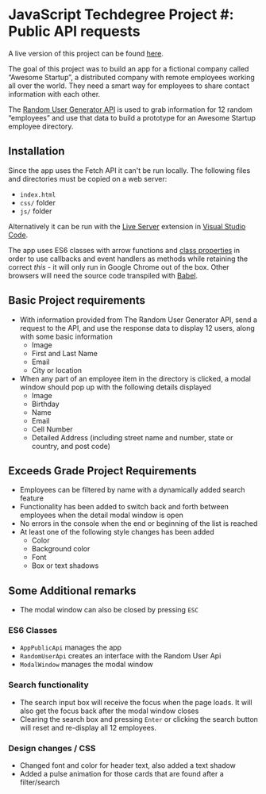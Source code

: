 # JavaScript Techdegree Project #: Public API requests

A live version of this project can be found [here](https://rliess.github.io/js-techdegree-project5/).

The goal of this project was to build an app for a fictional company called “Awesome Startup”, a distributed company with remote employees working all over the world. They need a smart way for employees to share contact information with each other.

The [Random User Generator API](https://randomuser.me/) is used to grab information for 12 random “employees” and use that data to build a prototype for an Awesome Startup employee directory.

## Installation

Since the app uses the Fetch API it can't be run locally. The following files and directories must be copied on a web server:

* `index.html`
* `css/` folder
* `js/` folder

Alternatively it can be run with the [Live Server](https://marketplace.visualstudio.com/items?itemName=ritwickdey.LiveServer) extension in [Visual Studio Code](https://code.visualstudio.com/).

The app uses ES6 classes with arrow functions and [class properties](https://babeljs.io/docs/en/babel-plugin-proposal-class-properties) in order to use callbacks and event handlers as methods while retaining the correct _this_ - it will only run in Google Chrome out of the box. Other browsers will need the source code transpiled with [Babel](https://babeljs.io/).

## Basic Project requirements

* With information provided from The Random User Generator API, send a request to the API, and use the response data to display 12 users, along with some basic information
  * Image
  * First and Last Name
  * Email
  * City or location
* When any part of an employee item in the directory is clicked, a modal window should pop up with the following details displayed
  * Image
  * Birthday
  * Name
  * Email
  * Cell Number
  * Detailed Address (including street name and number, state or country, and post code)

## Exceeds Grade Project Requirements

* Employees can be filtered by name with a dynamically added search feature
* Functionality has been added to switch back and forth between employees when the detail modal window is open
* No errors in the console when the end or beginning of the list is reached
* At least one of the following style changes has been added
  * Color
  * Background color
  * Font
  * Box or text shadows

## Some Additional remarks

* The modal window can also be closed by pressing `ESC`

### ES6 Classes

* `AppPublicApi` manages the app
* `RandomUserApi` creates an interface with the Random User Api
* `ModalWindow` manages the modal window

### Search functionality

* The search input box will receive the focus when the page loads. It will also get the focus back after the modal window closes
* Clearing the search box and pressing `Enter` or clicking the search button will reset and re-display all 12 employees.

### Design changes / CSS

* Changed font and color for header text, also added a text shadow
* Added a pulse animation for those cards that are found after a filter/search